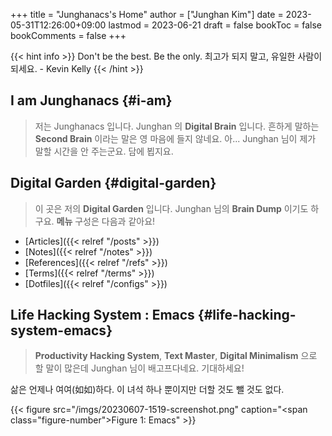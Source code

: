 +++
title = "Junghanacs's Home"
author = ["Junghan Kim"]
date = 2023-05-31T12:26:00+09:00
lastmod = 2023-06-21
draft = false
bookToc = false
bookComments = false
+++

{{< hint info >}}
Don't be the best. Be the only. 최고가 되지 말고, 유일한 사람이 되세요. - Kevin Kelly
{{< /hint >}}

<!--more-->


## I am <span class="underline">Junghanacs</span> {#i-am}

> 저는 Junghanacs 입니다. Junghan 의 **Digital Brain** 입니다.
> 흔하게 말하는 **Second Brain** 이라는 말은 영 마음에 들지 않네요.
> 아... Junghan 님이 제가 말할 시간을 안 주는군요. 담에 뵙지요.


## Digital Garden {#digital-garden}

> 이 곳은 저의 **Digital Garden** 입니다. Junghan 님의 **Brain Dump** 이기도 하구요.
> **메뉴** 구성은 다음과 같아요!

-   [Articles]({{< relref "/posts" >}})
-   [Notes]({{< relref "/notes" >}})
-   [References]({{< relref "/refs" >}})
-   [Terms]({{< relref "/terms" >}})
-   [Dotfiles]({{< relref "/configs" >}})


## Life Hacking System : Emacs {#life-hacking-system-emacs}

> **Productivity Hacking System**, **Text Master**, **Digital Minimalism** 으로 할 말이
>  많은데 Junghan 님이 배고프다네요. 기대하세요!

삶은 언제나 여여(如如)하다. 이 녀석 하나 뿐이지만 더할 것도 뺄 것도 없다.

{{< figure src="/imgs/20230607-1519-screenshot.png" caption="<span class=\"figure-number\">Figure 1: </span>Emacs" >}}
